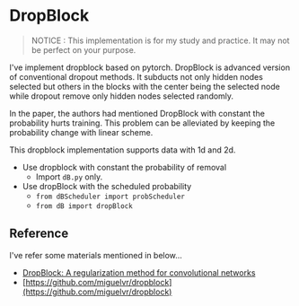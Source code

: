 # DropBlock

> NOTICE : This implementation is for my study and practice. It may not be perfect on your purpose.

I've implement dropblock based on pytorch. DropBlock is advanced version of conventional dropout methods. It subducts not only hidden nodes selected but others in the blocks with the center being the selected node while dropout remove only hidden nodes selected randomly.

In the paper, the authors had mentioned DropBlock with constant the probability hurts training. This problem can be alleviated by keeping the probability change with linear scheme.

This dropblock implementation supports data with 1d and 2d.

- Use dropblock with constant the probability of removal
    - Import `dB.py` only.
- Use dropBlock with the scheduled probability
    - `from dBScheduler import probScheduler`
    - `from dB import dropBlock`

## Reference

I've refer some materials mentioned in below...

- [DropBlock: A regularization method for convolutional networks](https://arxiv.org/abs/1810.12890)
- [https://github.com/miguelvr/dropblock](https://github.com/miguelvr/dropblock)
